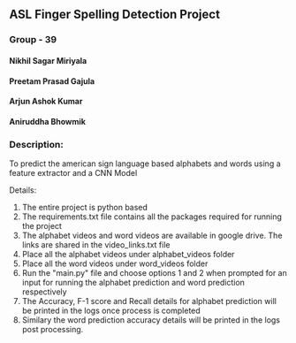## ASL Finger Spelling Detection Project

### Group - 39
#### Nikhil Sagar Miriyala
#### Preetam Prasad Gajula
#### Arjun Ashok Kumar
#### Aniruddha Bhowmik


### Description:
To predict the american sign language based alphabets and words using a feature extractor and a CNN Model


Details:
1) The entire project is python based
2) The requirements.txt file contains all the packages required for running the project
3) The alphabet videos and word videos are available in google drive. The links are shared in the video_links.txt file
4) Place all the alphabet videos under alphabet_videos folder
5) Place all the word videos under word_videos folder
6) Run the "main.py" file and choose options 1 and 2 when prompted for an input for running the alphabet prediction and word prediction respectively
7) The Accuracy, F-1 score and Recall details for alphabet prediction will be printed in the logs once process is completed
8) Similary the word prediction accuracy details will be printed in the logs post processing.



